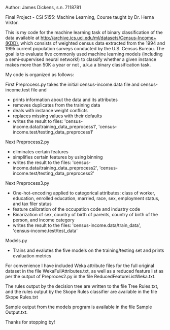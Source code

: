 Author: James Dickens, s.n. 7118781

Final Project - CSI 5155: Machine Learning, Course taught by Dr. Herna Viktor.

This is my code for the machine learning task of binary classification of the data available at 
http://archive.ics.uci.edu/ml/datasets/Census-Income+(KDD), which consists of 
weighted census data extracted from the 1994 and 1995 current population surveys conducted by the U.S. Census Bureau.
The goal is to evaluate five commonly used machine learning models (including a semi-supervised neural network!) to 
classify whether a given instance makes more than 50K a year or not , a.k.a a binary classification task.

My code is organized as follows:

First Preprocess.py takes the initial census-income.data file and census-income.test file and 
- prints information about the data and its attributes
- removes duplicates from the training data
- deals with instance weight conflicts
- replaces missing values with their defaults
- writes the result to files:
'census-income.data/training_data_preprocess1', 
'census-income.test/testing_data_preprocess1'

Next Preprocess2.py 
- eliminates certain features
- simplifies certain features by using binning
- writes the result to the files:
'census-income.data/training_data_preprocess2', 
'census-income.test/testing_data_preprocess2'

Next Preprocess3.py 
- One-hot-encoding applied to categorical attributes:
  class of worker, education, enrolled education, married, race, sex, employment status, and tax filer status
- feature calibration of the occupation code and industry code
- Binarization of sex, country of birth of parents, country of birth of the person, and income category
- writes the result to the files:
'census-income.data/train_data',  
'census-income.test/test_data'


Models.py
- Trains and evalutes the five models on the training/testing set and prints evaluation metrics

For convenience I have included Weka attribute files for the full original dataset in the file WekaFullAttributes.txt,
as well as a reduced feature list as per the output of Preproces2.py in the file ReducedFeatureListWeka.txt. 

The rules output by the decision tree are written to the file Tree Rules.txt, and the rules output by the Skope Rules
classifier are available in the file Skope Rules.txt

Sample output from the models program is available in the file Sample Output.txt.


Thanks for stopping by!
